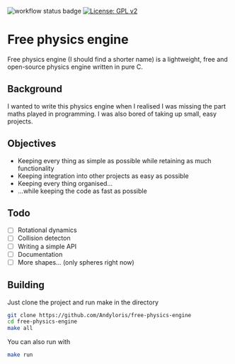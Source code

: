 ![workflow status badge](https://github.com/Andyloris/free-physics-engine/actions/workflows/c-cpp.yml/badge.svg)
[![License: GPL v2](https://img.shields.io/badge/License-GPL_v2-blue.svg)](https://www.gnu.org/licenses/old-licenses/gpl-2.0.en.html)
# Free physics engine

Free physics engine (I should find a shorter name) is a lightweight, free and open-source physics engine written in pure C.

## Background

I wanted to write this physics engine when I realised I was missing the part maths played in programming. I was also bored of taking up small, easy projects.

## Objectives

- Keeping every thing as simple as possible while retaining as much functionality
- Keeping integration into other projects as easy as possible
- Keeping every thing organised...
- ...while keeping the code as fast as possible

## Todo

- [ ] Rotational dynamics
- [ ] Collision detecton
- [ ] Writing a simple API
- [ ] Documentation
- [ ] More shapes... (only spheres right now)

## Building

Just clone the project and run make in the directory

```sh
git clone https://github.com/Andyloris/free-physics-engine
cd free-physics-engine
make all
```

You can also run with
```sh
make run
```

